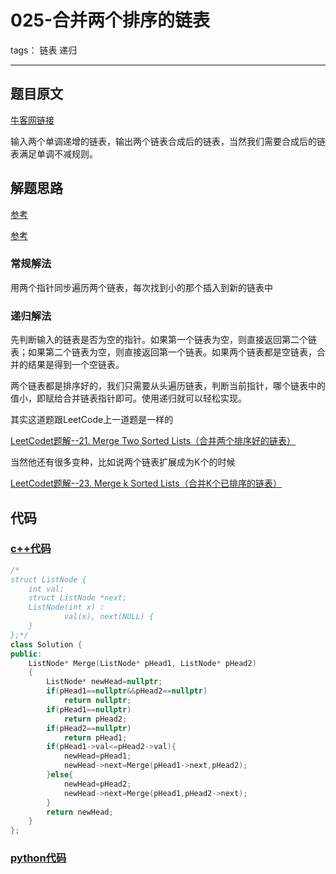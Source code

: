 # 025-合并两个排序的链表

tags： 链表 递归

---

## 题目原文

[牛客网链接](https://www.nowcoder.com/practice/d8b6b4358f774294a89de2a6ac4d9337?tpId=13&tqId=11169&tPage=1&rp=1&ru=%2Fta%2Fcoding-interviews&qru=%2Fta%2Fcoding-interviews%2Fquestion-ranking)

输入两个单调递增的链表，输出两个链表合成后的链表，当然我们需要合成后的链表满足单调不减规则。

## 解题思路

[参考](https://cuijiahua.com/blog/2017/12/basis_16.html)

[参考]([https://github.com/gatieme/CodingInterviews/tree/master/017-%E5%90%88%E5%B9%B6%E4%B8%A4%E4%B8%AA%E6%8E%92%E5%BA%8F%E7%9A%84%E9%93%BE%E8%A1%A8](https://github.com/gatieme/CodingInterviews/tree/master/017-合并两个排序的链表))

### 常规解法

用两个指针同步遍历两个链表，每次找到小的那个插入到新的链表中

### 递归解法

先判断输入的链表是否为空的指针。如果第一个链表为空，则直接返回第二个链表；如果第二个链表为空，则直接返回第一个链表。如果两个链表都是空链表，合并的结果是得到一个空链表。

两个链表都是排序好的，我们只需要从头遍历链表，判断当前指针，哪个链表中的值小，即赋给合并链表指针即可。使用递归就可以轻松实现。

其实这道题跟LeetCode上一道题是一样的

[LeetCodet题解--21. Merge Two Sorted Lists（合并两个排序好的链表）](http://blog.csdn.net/gatieme/article/details/51094742)

当然他还有很多变种，比如说两个链表扩展成为K个的时候

[LeetCodet题解--23. Merge k Sorted Lists（合并K个已排序的链表）](http://blog.csdn.net/gatieme/article/details/51097730)

## 代码

### [c++代码](./src/cpp/025-合并两个排序的链表.cpp)

```c++
/*
struct ListNode {
	int val;
	struct ListNode *next;
	ListNode(int x) :
			val(x), next(NULL) {
	}
};*/
class Solution {
public:
    ListNode* Merge(ListNode* pHead1, ListNode* pHead2)
    {
        ListNode* newHead=nullptr;
        if(pHead1==nullptr&&pHead2==nullptr)
            return nullptr;
        if(pHead1==nullptr)
            return pHead2;
        if(pHead2==nullptr)
            return pHead1;
        if(pHead1->val<=pHead2->val){
            newHead=pHead1;
            newHead->next=Merge(pHead1->next,pHead2);
        }else{
            newHead=pHead2;
            newHead->next=Merge(pHead1,pHead2->next);
        }
        return newHead;
    }
};
```

### [python代码](./src/python/025-合并两个排序的链表.py)

```python

```

